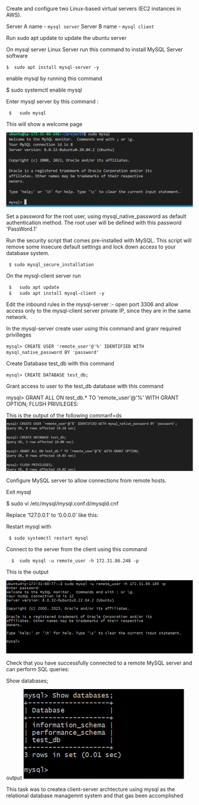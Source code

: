 Create and configure two Linux-based virtual servers (EC2 instances in AWS).

Server A name - `mysql server`
Server B name - `mysql client`

Run sudo apt update to update the ubuntu server

On mysql server Linux Server run this command to install MySQL Server software 

    $  sudo apt install mysql-server -y

enable mysql by running this command

  $  sudo systemctl enable mysql

  Enter mysql server by this command :

     $   sudo mysql 

This will show a welcome page


 ![welcome](welcome.png)

Set a password for the root user, using mysql_native_password as default authentication method.
The root user will be defined with this password 'PassWord.1'

Run the security script that comes pre-installed with MySQL. This script will remove some insecure default settings and lock down access to your database system.

     $ sudo mysql_secure_installation


On the mysql-client server run

     $   sudo apt update 
     $   sudo apt install mysql-client -y

Edit the inbound rules in the mysql-server :- open port 3306 and allow access only to the mysql-client server private IP, since they are in the same network.

In the mysql-server
create user using this command and granr required privilleges

    mysql> CREATE USER 'remote_user'@'%' IDENTIFIED WITH mysql_native_password BY 'password'

Create Database test_db with this command

    mysql> CREATE DATABASE test_db;

Grant access to user to the test_db database with this command

mysql> GRANT ALL ON test_db.* TO 'remote_user'@'%' WITH GRANT OPTION;
FLUSH PRIVILEGES:

This is the output of the following commanf=ds
![usercreated](user%26privileges.png)

 Configure MySQL server to allow connections from remote hosts.

Exit mysql 

$  sudo vi /etc/mysql/mysql.conf.d/mysqld.cnf


Replace ‘127.0.0.1’ to ‘0.0.0.0’ like this:

Restart mysql  with

     $ sudo systemctl restart mysql

 Connect to the server from the client using this command

      $  sudo mysql -u remote_user -h 172.31.86.248 -p

 This is the output 
 
 ![remote](remoteconnection.png)

 Check that you have successfully connected to a remote MySQL server and can perform SQL queries:

Show databases;

output ![database](showdb.png)

This task was to createa client-server archtecture using mysql as the relational database managemnt system and that gas been accomplished